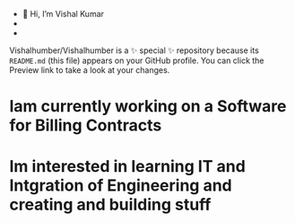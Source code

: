 - 👋 Hi, I’m Vishal Kumar
-
-
Vishalhumber/Vishalhumber is a ✨ special ✨ repository because its `README.md` (this file) appears on your GitHub profile.
You can click the Preview link to take a look at your changes.

# Iam currently working on a Software for Billing Contracts
# Im interested in learning IT and Intgration of Engineering and creating and building stuff
